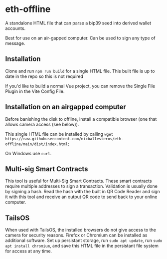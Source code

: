# eth-offline

A standalone HTML file that can parse a bip39 seed into derived wallet accounts.

Best for use on an air-gapped computer. Can be used to sign any type of message.

## Installation

Clone and run `npm run build` for a single HTML file. This built file is up to date in the repo so this is not required

If you'd like to build a normal Vue project, you can remove the Single File Plugin in the Vite Config File.

## Installation on an airgapped computer

Before banishing the disk to offline, install a compatible browser (one that allows camera access (see below)).

This single HTML file can be installed by calling `wget https://raw.githubusercontent.com/nicballesteros/eth-offline/main/dist/index.html`;

On Windows use `curl`.

## Multi-sig Smart Contracts

This tool is useful for Multi-Sig Smart Contracts. These smart contracts require multiple addresses to sign a transaction. Validation is usually done by signing a hash.
Read the hash with the built in QR Code Reader and sign it with this tool and receive an output QR code to send back to your online computer.

## TailsOS

When used with TailsOS, the installed browsers do not give access to the camera for security reasons. Firefox or Chromium can be installed as additional software.
Set up persistant storage, run `sudo apt update`, run `sudo apt install chromium`, and save this HTML file in the persistant file system for access at any time.
